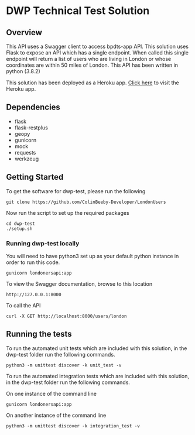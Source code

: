 # DWP Technical Test Solution

## Overview

This API uses a Swagger client to access bpdts-app API. This solution uses Flask to expose an API which has a single endpoint. When called this single endpoint will return a list of users who are living in London or whose coordinates are within 50 miles of London. This API has been written in python (3.8.2)

This solution has been deployed as a Heroku app. [Click here](https://londoners.herokuapp.com) to visit the Heroku app.

## Dependencies

* flask
* flask-restplus
* geopy
* gunicorn
* mock
* requests
* werkzeug


## Getting Started

To get the software for dwp-test, please run the following

```
git clone https://github.com/ColinBeeby-Developer/LondonUsers
```

Now run the script to set up the required packages

```
cd dwp-test
./setup.sh
```

### Running dwp-test locally

You will need to have python3 set up as your default python instance in order to run this code.

```
gunicorn londonersapi:app
```

To view the Swagger documentation, browse to this location

```
http://127.0.0.1:8000
```

To call the API

```
curl -X GET http://localhost:8000/users/london
```

## Running the tests

To run the automated unit tests which are included with this solution, in the dwp-test folder run the following commands.

```
python3 -m unittest discover -k unit_test -v
```

To run the automated integration tests which are included with this solution, in the dwp-test folder run the following commands.

On one instance of the command line 

```
gunicorn londonersapi:app
```
On another instance of the command line

```
python3 -m unittest discover -k integration_test -v
```
